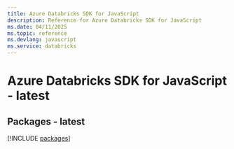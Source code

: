 ```yaml
---
title: Azure Databricks SDK for JavaScript
description: Reference for Azure Databricks SDK for JavaScript
ms.date: 04/11/2025
ms.topic: reference
ms.devlang: javascript
ms.service: databricks
---
```

# Azure Databricks SDK for JavaScript - latest
## Packages - latest
[!INCLUDE [packages](databricks-index.md)]